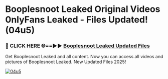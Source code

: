 # Booplesnoot Leaked Original Videos 0nlyFans Leaked - Files Updated! (04u5)

<h3>🔴 CLICK HERE 🌐==►► <a href="https://tinyurl.com/2m67pmp6" rel="nofollow">Booplesnoot Leaked Updated Files</a></h3>

Get Booplesnoot Leaked and all content. Now you can access all videos and pictures of Booplesnoot Leaked. New Updated Files 2025!

[![04u5](https://i.imgur.com/H4QAA4z.gif)](https://tinyurl.com/2m67pmp6)